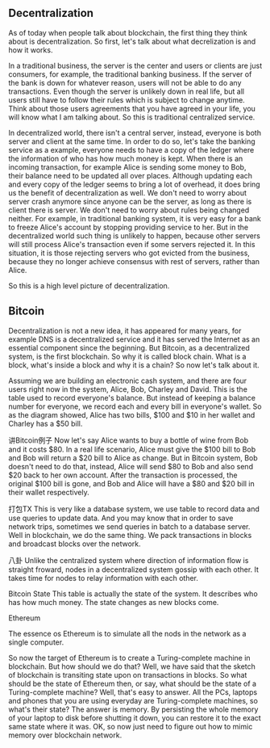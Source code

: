 

## Decentralization

As of today when people talk about blockchain, the first thing they think about is decentralization. So first, let's talk about what decrelization is and how it works.

In a traditional business, the server is the center and users or clients are just consumers, for example, the traditional banking business. If the server of the bank is down for whatever reason, users will not be able to do any transactions. Even though the server is unlikely down in real life, but all users still have to follow their rules which is subject to change anytime. Think about those users agreements that you have agreed in your life, you will know what I am talking about. So this is traditional centralized service.

In decentralized world, there isn't a central server, instead, everyone is both server and client at the same time. In order to do so, let's take the banking service as a example, everyone needs to have a copy of the ledger where the information of who has how much money is kept. When there is an incoming transaction, for example Alice is sending some money to Bob, their balance need to be updated all over places. Although updating each and every copy of the ledger seems to bring a lot of overhead, it does bring us the benefit of decentralization as well. We don't need to worry about server crash anymore since anyone can be the server, as long as there is client there is server. We don't need to worry about rules being changed neither. For example, in traditional banking system, it is very easy for a bank to freeze Alice's account by stopping providing service to her. But in the decentralized world such thing is unlikely to happen, because other servers will still process Alice's transaction even if some servers rejected it. In this situation, it is those rejecting servers who got evicted from the business, because they no longer achieve consensus with rest of servers, rather than Alice.

So this is a high level picture of decentralization.

## Bitcoin

Decentralization is not a new idea, it has appeared for many years, for example DNS is a decentralized service and it has served the Internet as an essential component since the beginning. But Bitcoin, as a decentralized system, is the first blockchain. So why it is called block chain. What is a block, what's inside a block and why it is a chain? So now let's talk about it. 

Assuming we are building an electronic cash system, and there are four users right now in the system, Alice, Bob, Charley and David. This is the table used to record everyone's balance. But instead of keeping a balance number for everyone, we record each and every bill in everyone's wallet. So as the diagram showed, Alice has two bills, $100 and $10 in her wallet and Charley has a $50 bill.

讲Bitcoin例子
Now let's say Alice wants to buy a bottle of wine from Bob and it costs $80. In a real life scenario, Alice must give the $100 bill to Bob and Bob will return a $20 bill to Alice as change. But in Bitcoin system, Bob doesn't need to do that, instead, Alice will send $80 to Bob and also send $20 back to her own account. After the transaction is processed, the original $100 bill is gone, and Bob and Alice will have a $80 and $20 bill in their wallet respectively.


打包TX
This is very like a database system, we use table to record data and use queries to update data. And you may know that in order to save network trips, sometimes we send queries in batch to a database server. Well in blockchain, we do the same thing. We pack transactions in blocks and broadcast blocks over the network.

八卦
Unlike the centralized system where direction of information flow is straight froward, nodes in a decentralized system gossip with each other. It takes time for nodes to relay information with each other.

Bitcoin State
This table is actually the state of the system. It describes who has how much money. The state changes as new blocks come. 

Ethereum

The essence os Ethereum is to simulate all the nods in the network as a single computer.

So now the target of Ethereum is to create a Turing-complete machine in blockchain. But how should we do that? Well, we have said that the sketch of blockchain is transiting state upon on transactions in blocks. So what should be the state of Ethereum then, or say, what should be the state of a Turing-complete machine? Well, that's easy to answer. All the PCs, laptops and phones that you are using everyday are Turing-complete machines, so what's their state? The answer is memory. By persisting the whole memory of your laptop to disk before shutting it down, you can restore it to the exact same state where it was. OK, so now just need to figure out how to mimic memory over blockchain network.

